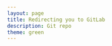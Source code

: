 ```yaml
---
layout: page
title: Redirecting you to GitLab
description: Git repo
theme: green
---
```


<script>
window.location.href = "http://gitlab.com/groups/memsat"
</script>
